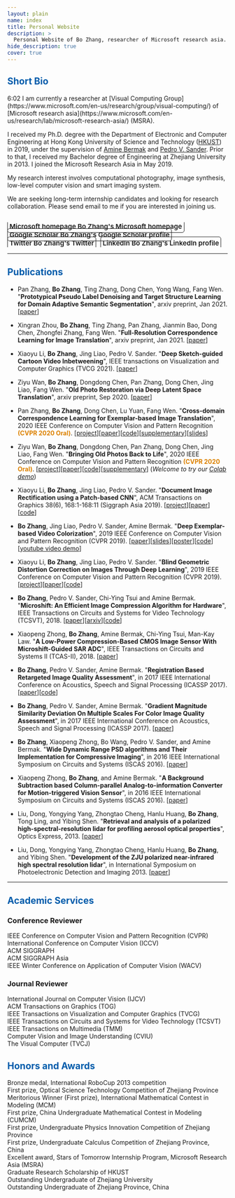 ```yaml
---
layout: plain 
name: index
title: Personal Website
description: >
  Personal Website of Bo Zhang, researcher of Microsoft research asia.
hide_description: true
cover: true
---
```


<style type="text/css">
	.page-title {
		position: absolute;
		width: 1px;
  		height: 1px;
  		margin: -1px;
  		border: 0;
  		padding: 0;
  		clip: rect(0 0 0 0);
  		overflow: hidden;
	}
</style>

<h2 class="h1" style="color: rgb(1,92,171)" id="about">Short Bio </h2>
6:02
I am currently a researcher at [Visual Computing Group](https://www.microsoft.com/en-us/research/group/visual-computing/) of [Microsoft research asia](https://www.microsoft.com/en-us/research/lab/microsoft-research-asia/) (MSRA).

I received my Ph.D. degree with the Department of Electronic and Computer Engineering at Hong Kong University of Science and Technology ([HKUST](https://hkust.edu.hk/)) in 2019, under the supervision of [Amine Bermak](https://scholar.google.com/citations?user=uiKoUMQAAAAJ&hl=en) and [Pedro V. Sander](https://www.cse.ust.hk/~psander/). Prior to that, I received my Bachelor degree of Engineering at Zhejiang University in 2013. I joined the Microsoft Research Asia in May 2019.

My research interest involves computational photography, image synthesis, low-level computer vision and smart imaging system. 

We are seeking long-term internship candidates and looking for research collaboration. Please send email to me if you are interested in joining us.

<div class="body-social sidebar-social">
  <ul>
    <li> <a href="https://www.microsoft.com/en-us/research/people/zhanbo/" title="Google Scholar" class="no-mark-external" target="_blank"> <span class="icon-link"></span> <span aria-hidden="true">Microsoft homepage </span><span class="sr-only">Bo Zhang's Microsoft homepage</span></a></li>
    <li> <a href="https://scholar.google.com/citations?user=PefHCMUAAAAJ&hl=en" title="Google Scholar" class="no-mark-external" target="_blank"> <span class="icon-googlescholar"></span> <span aria-hidden="true">Google Scholar </span><span class="sr-only">Bo Zhang's Google Scholar profile</span></a></li>
    <li> <a href="https://twitter.com/zhangboknight" title="Twitter" class="no-mark-external" target="_blank"> <span class="icon-twitter"></span> <span aria-hidden="true">Twitter </span><span class="sr-only">Bo Zhang's Twitter</span></a></li>
    <li> <a href="https://www.linkedin.com/in/bo-zhang-8b753792/" title="LinkedIn" class="no-mark-external" target="_blank"> <span class="icon-linkedin2"></span> <span aria-hidden="true">LinkedIn </span><span class="sr-only">Bo Zhang's LinkedIn profile</span></a></li>
  </ul>
</div>

<!-- <h2 class="h1" style="color: rgb(1,92,171)" id="research">Research </h2> -->

<!-- <h3 class="h2">Current Projects</h3>
**projct title**  
*Advisor: Pedro V. Sander

In this project, ... -->


---
<h2 class="h1" style="color: rgb(1,92,171)" id="publications">Publications </h2>

* Pan Zhang, <strong>Bo Zhang</strong>, Ting Zhang, Dong Chen, Yong Wang, Fang Wen. "<strong>Prototypical Pseudo Label Denoising and Target Structure Learning for Domain Adaptive Semantic Segmentation</strong>", arxiv preprint, Jan 2021. [<a href="https://arxiv.org/abs/2101.10979">paper</a>]

* Xingran Zhou, <strong>Bo Zhang</strong>, Ting Zhang, Pan Zhang, Jianmin Bao, Dong Chen, Zhongfei Zhang, Fang Wen. "<strong>Full-Resolution Correspondence Learning for Image Translation</strong>", arxiv preprint, Jan 2021. [<a href="https://arxiv.org/abs/2012.02047">paper</a>]

* Xiaoyu Li, <strong>Bo Zhang</strong>, Jing Liao, Pedro V. Sander. "<strong>Deep Sketch-guided Cartoon Video Inbetweening</strong>", IEEE transactions on Visualization and Computer Graphics (TVCG 2021). [<a href="https://arxiv.org/abs/2008.04149">paper</a>]

* Ziyu Wan, <strong>Bo Zhang</strong>, Dongdong Chen, Pan Zhang, Dong Chen, Jing Liao, Fang Wen. "<strong>Old Photo Restoration via Deep Latent Space Translation</strong>", arxiv preprint, Sep 2020. [<a href="https://arxiv.org/abs/2009.07047">paper</a>]

* Pan Zhang, <strong>Bo Zhang</strong>, Dong Chen, Lu Yuan, Fang Wen. "<strong>Cross-domain Correspondence Learning for Exemplar-based Image Translation</strong>", 2020 IEEE Conference on Computer Vision and Pattern Recognition <b style="color: rgb(220,129,0)">(CVPR 2020 Oral)</b>. [<a href="https://panzhang0212.github.io/CoCosNet/">project</a>][<a href="https://arxiv.org/abs/2004.05571">paper</a>][<a href="https://github.com/microsoft/CoCosNet">code</a>][<a href="https://panzhang0212.github.io/CoCosNet/supplementary.pdf">supplementary</a>][<a href="https://www.dropbox.com/s/g7dezxm2mhw6gqo/CoCosNet%20slides.pptx?dl=0">slides</a>]

* Ziyu Wan, <strong>Bo Zhang</strong>, Dongdong Chen, Pan Zhang, Dong Chen, Jing Liao, Fang Wen. "<strong>Bringing Old Photos Back to Life</strong>", 2020 IEEE Conference on Computer Vision and Pattern Recognition <b style="color: rgb(220,129,0)">(CVPR 2020 Oral)</b>. [<a href="http://raywzy.com/Old_Photo/">project</a>][<a href="https://arxiv.org/abs/2004.09484">paper</a>][<a href="https://github.com/microsoft/Bringing-Old-Photos-Back-to-Life">code</a>][<a href="https://drive.google.com/file/d/10cCTMu06yFHACkFlwkV4DFQ5Aqktueff/view">supplementary</a>] (<i>Welcome to try our <a href="https://colab.research.google.com/drive/1NEm6AsybIiC5TwTU_4DqDkQO0nFRB-uA?usp=sharing">Colab demo</a></i>)

* Xiaoyu Li, <strong>Bo Zhang</strong>, Jing Liao, Pedro V. Sander. "<strong>Document Image Rectification using a Patch-based CNN</strong>", ACM Transactions on Graphics 38(6), 168:1-168:11 (Siggraph Asia 2019). [<a href="https://xiaoyu258.github.io/projects/docproj/">project</a>][<a href="https://arxiv.org/abs/1909.09470">paper</a>][<a href="https://github.com/xiaoyu258/DocProj">code</a>]

* <strong>Bo Zhang</strong>, Jing Liao, Pedro V. Sander, Amine Bermak. "<strong>Deep Exemplar-based Video Colorization</strong>", 2019 IEEE Conference on Computer Vision and Pattern Recognition (CVPR 2019). [<a href="https://arxiv.org/abs/1906.09909">paper</a>][<a href="https://www.microsoft.com/en-us/research/uploads/prod/2020/03/cvpr19_poster_Bo.pptx">slides</a>][<a href="https://www.microsoft.com/en-us/research/uploads/prod/2020/03/cvpr19_poster_Bo.pdf">poster</a>][<a href="https://github.com/zhangmozhe/video-colorization">code</a>][<a href="https://www.youtube.com/watch?v=HXWR5h5vVYI">youtube video demo</a>]

* Xiaoyu Li, <strong>Bo Zhang</strong>, Jing Liao, Pedro V. Sander. "<strong>Blind Geometric Distortion Correction on Images Through Deep Learning</strong>", 2019 IEEE Conference on Computer Vision and Pattern Recognition (CVPR 2019). [<a href="https://xiaoyu258.github.io/projects/geoproj/">project</a>][<a href="http://openaccess.thecvf.com/content_CVPR_2019/papers/Li_Blind_Geometric_Distortion_Correction_on_Images_Through_Deep_Learning_CVPR_2019_paper.pdf">paper</a>][<a href="https://github.com/xiaoyu258/GeoProj">code</a>]

* <strong>Bo Zhang</strong>, Pedro V. Sander, Chi-Ying Tsui and Amine Bermak. "<strong>Microshift: An Efficient Image Compression Algorithm for Hardware</strong>", IEEE Transactions on Circuits and Systems for Video Technology (TCSVT), 2018. [<a href="https://ieeexplore.ieee.org/document/8529272">paper</a>][<a href="https://github.com/zhangmozhe/microshift_compression/blob/master/paper.pdf">arxiv</a>][<a href="https://github.com/zhangmozhe/microshift_compression">code</a>]

* Xiaopeng Zhong, <strong>Bo Zhang</strong>, Amine Bermak, Chi-Ying Tsui, Man-Kay Law. "<strong>A Low-Power Compression-Based CMOS Image Sensor With Microshift-Guided SAR ADC</strong>", IEEE Transactions on Circuits and Systems II (TCAS-II), 2018. [<a href="https://ieeexplore.ieee.org/document/8418781">paper</a>]

* <strong>Bo Zhang</strong>, Pedro V. Sander, Amine Bermak. "<strong>Registration Based Retargeted Image Quality Assessment</strong>", in 2017 IEEE International Conference on Acoustics, Speech and Signal Processing (ICASSP 2017). [<a href="https://ieeexplore.ieee.org/document/7952358">paper</a>][<a href="https://github.com/zhangmozhe/retarget_IQA">code</a>]

* <strong>Bo Zhang</strong>, Pedro V. Sander, Amine Bermak. "<strong>Gradient Magnitude Similarity Deviation On Multiple Scales For Color Image Quality Assessment</strong>", in 2017 IEEE International Conference on Acoustics, Speech and Signal Processing (ICASSP 2017). [<a href="https://ieeexplore.ieee.org/document/7952357">paper</a>]

* <strong>Bo Zhang</strong>, Xiaopeng Zhong, Bo Wang, Pedro V. Sander, and Amine Bermak. "<strong>Wide Dynamic Range PSD algorithms and Their Implementation for Compressive Imaging</strong>", in 2016 IEEE International Symposium on Circuits and Systems (ISCAS 2016). [<a href="https://ieeexplore.ieee.org/document/7539156">paper</a>]

* Xiaopeng Zhong, <strong>Bo Zhang</strong>, and Amine Bermak. "<strong>A Background Subtraction based Column-parallel Analog-to-information Converter for Motion-triggered Vision Sensor</strong>", in 2016 IEEE International Symposium on Circuits and Systems (ISCAS 2016). [<a href="https://ieeexplore.ieee.org/document/7527518/">paper</a>]

* Liu, Dong, Yongying Yang, Zhongtao Cheng, Hanlu Huang, <strong>Bo Zhang</strong>, Tong Ling, and Yibing Shen. "<strong>Retrieval and analysis of a polarized high-spectral-resolution lidar for profiling aerosol optical properties</strong>", Optics Express, 2013. [<a href="https://www.osapublishing.org/DirectPDFAccess/ADB87C05-042E-616B-AD867FEAF8C63B00_253755/oe-21-11-13084.pdf?da=1&amp;id=253755&amp;seq=0&amp;mobile=no">paper</a>]

* Liu, Dong, Yongying Yang, Zhongtao Cheng, Hanlu Huang, <strong>Bo Zhang</strong>, and Yibing Shen. "<strong>Development of the ZJU polarized near-infrared high spectral resolution lidar</strong>", in International Symposium on Photoelectronic Detection and Imaging 2013. [<a href="https://www.spiedigitallibrary.org/conference-proceedings-of-spie/8905/1/Development-of-the-ZJU-polarized-near-infrared-high-spectral-resolution/10.1117/12.2035435.full?SSO=1">paper</a>]
  
---
<h2 class="h1" style="color: rgb(1,92,171)" id="services">Academic Services</h2>

<h3 class="h2">Conference Reviewer</h3>
<p>
<!-- <i><span">Coference Reviewer: </span></i><br/>  -->
IEEE Conference on Computer Vision and Pattern Recognition (CVPR)<br/>
International Conference on Computer Vision (ICCV)<br/>
ACM SIGGRAPH<br/>
ACM SIGGRAPH Asia<br/>
IEEE Winter Conference on Application of Computer Vision (WACV)
</p>
<h3 class="h2">Journal Reviewer</h3>
<p>
<!-- <i><span">Journal Reviewer: </span></i><br/>  -->
International Journal on Computer Vision (IJCV)<br/>
ACM Transactions on Graphics (TOG)<br/>
IEEE Transactions on Visualization and Computer Graphics (TVCG) <br/>
IEEE Transactions on Circuits and Systems for Video Technology (TCSVT)<br/>
IEEE Transactions on Multimedia (TMM)<br/>
Computer Vision and Image Understanding (CVIU)<br/>
The Visual Computer (TVCJ)<br/>
</p>

<h2 class="h1" style="color: rgb(1,92,171)" id="honors">Honors and Awards</h2>
<p>
Bronze medal, International RoboCup 2013 competition<br/>
First prize, Optical Science Technology Competition of Zhejiang Province<br/>
Meritorious Winner (First prize), International Mathematical Contest in Modeling (MCM)<br/>
First prize, China Undergraduate Mathematical Contest in Modeling (CUMCM)<br/>
First prize, Undergraduate Physics Innovation Competition of Zhejiang Province<br/>
First prize, Undergraduate Calculus Competition of Zhejiang Province, China<br/>
Excellent award, Stars of Tomorrow Internship Program, Microsoft Research Asia (MSRA)<br/>
Graduate Research Scholarship of HKUST<br/>
Outstanding Undergraduate of Zhejiang University<br/>
Outstanding Undergraduate of Zhejiang Province, China<br/>
</p>


<style type="text/css">
  .body-social > ul {
    display: inline-block;
    list-style-type: none;
    margin-bottom: 0;
    overflow: hidden;
    padding: 0;
  }

  .body-social > ul > li {
    float: left;
    
    /* padding-left: 5px; */
    padding-right: 10px;
    
    /* display: inline-block; */
  }


  .body-social > ul > li > a {
    display: inline;
    text-align: center;
    font-size: 0.95rem;
    font-weight: 600;
    /*width: 3rem;*/
    /*height: 4rem;*/
    padding: 4px;
    
    /* line-height: 3rem; */
    
    text-decoration: none;
    border-width: 1px;
    border-style: solid;
    border-radius: 5px;
    transition: background-color 250ms, color 250ms, text-decoration-color 250ms, border-color 250ms;
    
    /* border-bottom: none; */
  }

  .body-social > ul > li > a:not(.btn):not(.no-hover) { 
    border-color: var(--accent-color);
  }

  .body-social > ul > li > a:hover {
    color: white;
    background-color: var(--accent-color);
    border-radius: 5px;
    padding: 4px;
    transition: background-color 250ms, color 250ms, text-decoration-color 250ms, border-color 250ms;
  }
</style>
